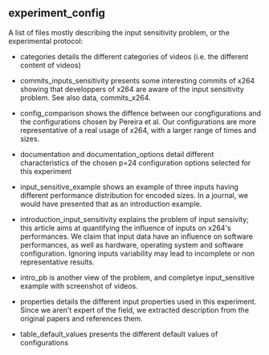 ## experiment_config

A list of files mostly describing the input sensitivity problem, or the experimental protocol:

- categories details the different categories of videos (i.e. the different content of videos)

- commits_inputs_sensitivity presents some interesting commits of x264 showing that developpers of x264 are aware of the input sensitivity problem. See also data, commits_x264.

- config_comparison shows the diffence between our congfigurations and the configurations chosen by Pereira et al. Our configurations are more representative of a real usage of x264, with a larger range of times and sizes.

- documentation and documentation_options detail different characteristics of the chosen p=24 configuration options selected for this experiment

- input_sensitive_example shows an example of three inputs having different performance distribution for encoded sizes. In a journal, we would have presented that as an introduction example.

- introduction_input_sensitivity explains the problem of input sensivity; this article aims at quantifying the influence of inputs on x264's performances. We claim that input data have an influence on software performances, as well as hardware, operating system and software configuration. Ignoring inputs variability may lead to incomplete or non representative results.

- intro_pb is another view of the problem, and completye input_sensitive example with screenshot of videos.

- properties details the different input properties used in this experiment. Since we aren't expert of the field, we extracted description from the original papers and references them.

- table_default_values presents the different default values of configurations


